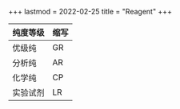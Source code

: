 +++
lastmod = 2022-02-25
title = "Reagent"
+++

| 纯度等级 | 缩写 |
| -------- | ---- |
| 优级纯   | GR   |
| 分析纯   | AR   |
| 化学纯   | CP   |
| 实验试剂 | LR   |